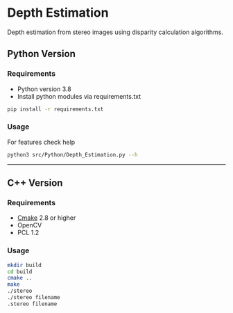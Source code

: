 # Depth Estimation

Depth estimation from stereo images using disparity calculation algorithms.

## Python Version

### Requirements

- Python version 3.8
- Install python modules via requirements.txt

```bash
pip install -r requirements.txt
```

### Usage

For features check help

```bash
python3 src/Python/Depth_Estimation.py --h
```

---

## C++ Version

### Requirements

- [Cmake](https://cmake.org/download/) 2.8 or higher
- OpenCV
- PCL 1.2

### Usage

```bash
mkdir build
cd build
cmake ..
make
./stereo
./stereo filename
.stereo filename